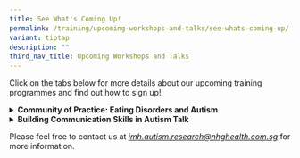 ```yaml
---
title: See What's Coming Up!
permalink: /training/upcoming-workshops-and-talks/see-whats-coming-up/
variant: tiptap
description: ""
third_nav_title: Upcoming Workshops and Talks
---
```

<p>Click on the tabs below for more details about our upcoming training programmes
and find out how to sign up!</p>
<div data-type="detailGroup" class="isomer-accordion-group isomer-accordion isomer-accordion-white">
<details class="isomer-details">
<summary><strong>Community of Practice: Eating Disorders and Autism</strong>
</summary>
<div data-type="detailsContent" class="isomer-details-content">
<p><strong>The Autism Collaborative is proud to present:</strong>
</p><a class="isomer-image-wrapper" href="https://for.sg/ac-cop-eatingdisorders-and-autism"><img style="width: 100%" height="auto" width="100%" alt="" src="/images/Community_of_Practice_Eating_Disorders_and_Autism.png"></a>
<p></p>
<p><strong>Community of Practice: Eating Disorders and Autism</strong>
</p>
<p></p>
<p>Join us for a two-way, collaborative case discussion on a 15-year-old
teen with an eating disorder resulting in frequent hospitalisations. We
will examine how comorbid traits influenced her presentation and complicated
the management of her condition.</p>
<p></p>
<p><strong>Date: </strong>14th November 2025</p>
<p><strong>Time: </strong>5pm - 6pm</p>
<p><strong>Location: </strong>Online (Zoom link will be sent out closer to
event date)</p>
<p><strong>Cost: </strong>Free but <a href="https://for.sg/ac-cop-eatingdisorders-and-autism" rel="noopener nofollow" target="_blank">registration</a> is
required</p>
<p><strong>Programme details:</strong> Please note that this programme is
for <strong>professionals only.</strong>
</p>
<p></p>
<p>Please refer to the poster for more details.</p>
</div>
</details>
</div>
<div data-type="detailGroup" class="isomer-accordion-group isomer-accordion isomer-accordion-white">
<details class="isomer-details">
<summary><strong>Building Communication Skills in Autism Talk</strong>
</summary>
<div data-type="detailsContent" class="isomer-details-content">
<p><strong>The Autism Collaborative is proud to present:</strong>
</p><a class="isomer-image-wrapper" href="https://for.sg/building-communication-skills-autism"><img style="width: 100%" height="auto" width="100%" alt="" src="/images/Building_Communication_Skills_in_Autism_Talk___Poster.png"></a>
<div class="isomer-image-wrapper">
<img style="width: 100%" height="auto" width="100%" alt="" src="/images/Posters/Building_Communication_Skills_in_Autism_Talk___Poster.png">
</div>
<p><strong>"From Words to Meaningful Connections: Building Communication Skills in Autism" A Talk by Ms Amanda Loke</strong>
</p>
<p></p>
<p><strong>Date: </strong>21 November 2025</p>
<p><strong>Time: </strong>5pm - 6pm</p>
<p></p>
<p><strong>Location: </strong>Online (Zoom link will be sent out closer to
event date)</p>
<p><strong>Cost: </strong>Free but <a href="https://for.sg/building-communication-skills-autism" rel="noopener nofollow" target="_blank">registration</a> is
required.</p>
<p></p>
<p><strong>Programme Details:</strong>
<br>For professionals and parents/caregivers of individuals with autism.</p>
<p></p>
<p>Please refer to the poster for more details.</p>
</div>
</details>
</div>
<p>Please feel free to contact us at <em><a href="mailto:autism_research@imh.com.sg" rel="noopener noreferrer nofollow" target="_blank"><u>imh.autism.research@nhghealth.com.sg</u></a> </em>for
more information.</p>
<p></p>